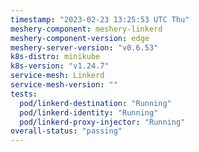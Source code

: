 ```yaml
---
timestamp: "2023-02-23 13:25:53 UTC Thu"
meshery-component: meshery-linkerd
meshery-component-version: edge
meshery-server-version: "v0.6.53"
k8s-distro: minikube
k8s-version: "v1.24.7"
service-mesh: Linkerd
service-mesh-version: ""
tests:
  pod/linkerd-destination: "Running"
  pod/linkerd-identity: "Running"
  pod/linkerd-proxy-injector: "Running"
overall-status: "passing"
---
```

